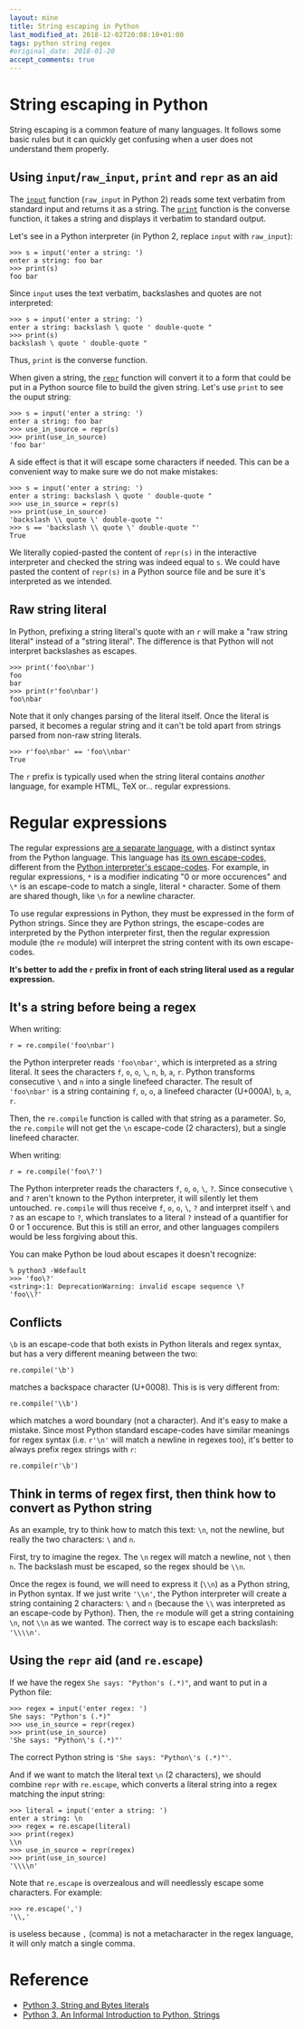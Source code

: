```yaml
---
layout: mine
title: String escaping in Python
last_modified_at: 2018-12-02T20:08:10+01:00
tags: python string regex
#original_date: 2018-01-20
accept_comments: true
---
```


# String escaping in Python

String escaping is a common feature of many languages. It follows some basic rules but it can quickly get confusing when a user does not understand them properly.

## Using `input`/`raw_input`, `print` and `repr` as an aid

The [`input`](https://docs.python.org/3/library/functions.html#input) function (`raw_input` in Python 2) reads some text verbatim from standard input and returns it as a string.
The [`print`](https://docs.python.org/3/library/functions.html#print) function is the converse function, it takes a string and displays it verbatim to standard output.

Let's see in a Python interpreter (in Python 2, replace `input` with `raw_input`):

	>>> s = input('enter a string: ')
	enter a string: foo bar
	>>> print(s)
	foo bar

Since `input` uses the text verbatim, backslashes and quotes are not interpreted:

	>>> s = input('enter a string: ')
	enter a string: backslash \ quote ' double-quote "
	>>> print(s)
	backslash \ quote ' double-quote "

Thus, `print` is the converse function.

When given a string, the [`repr`](https://docs.python.org/3/library/functions.html#repr) function will convert it to a form that could be put in a Python source file to build the given string. Let's use `print` to see the ouput string:

	>>> s = input('enter a string: ')
	enter a string: foo bar
	>>> use_in_source = repr(s)
	>>> print(use_in_source)
	'foo bar'

A side effect is that it will escape some characters if needed. This can be a convenient way to make sure we do not make mistakes:

	>>> s = input('enter a string: ')
	enter a string: backslash \ quote ' double-quote "
	>>> use_in_source = repr(s)
	>>> print(use_in_source)
	'backslash \\ quote \' double-quote "'
	>>> s == 'backslash \\ quote \' double-quote "'
	True

We literally copied-pasted the content of `repr(s)` in the interactive interpreter and checked the string was indeed equal to `s`.
We could have pasted the content of `repr(s)` in a Python source file and be sure it's interpreted as we intended.

## Raw string literal

In Python, prefixing a string literal's quote with an `r` will make a "raw string literal" instead of a "string literal". The difference is that Python will not interpret backslashes as escapes.

	>>> print('foo\nbar')
	foo
	bar
	>>> print(r'foo\nbar')
	foo\nbar

Note that it only changes parsing of the literal itself. Once the literal is parsed, it becomes a regular string and it can't be told apart from strings parsed from non-raw string literals.
 
	>>> r'foo\nbar' == 'foo\\nbar'
	True

The `r` prefix is typically used when the string literal contains _another_ language, for example HTML, TeX or... regular expressions.

# Regular expressions

The regular expressions [are a separate language](https://en.wikipedia.org/wiki/Regular_expression#Formal_language_theory), with a distinct syntax from the Python language.
This language has [its own escape-codes](https://docs.python.org/3/library/re.html#regular-expression-syntax), different from the [Python interpreter's escape-codes](https://docs.python.org/3/reference/lexical_analysis.html#string-and-bytes-literals).
For example, in regular expressions, `*` is a modifier indicating "0 or more occurences" and `\*` is an escape-code to match a single, literal `*` character.
Some of them are shared though, like `\n` for a newline character.

To use regular expressions in Python, they must be expressed in the form of Python strings.
Since they are Python strings, the escape-codes are interpreted by the Python interpreter first, then the regular expression module (the `re` module) will interpret the string content with its own escape-codes.

**It's better to add the `r` prefix in front of each string literal used as a regular expression.**

## It's a string before being a regex

When writing:

	r = re.compile('foo\nbar')

the Python interpreter reads `'foo\nbar'`, which is interpreted as a string literal. It sees the characters `f`, `o`, `o`, `\`, `n`, `b`, `a`, `r`.
Python transforms consecutive `\` and `n` into a single linefeed character.
The result of `'foo\nbar'` is a string containing `f`, `o`, `o`, a linefeed character (U+000A), `b`, `a`, `r`.

Then, the `re.compile` function is called with that string as a parameter. So, the `re.compile` will not get the `\n` escape-code (2 characters), but a single linefeed character.

When writing:

	r = re.compile('foo\?')

The Python interpreter reads the characters `f`, `o`, `o`, `\`, `?`. Since consecutive `\` and `?` aren't known to the Python interpreter, it will silently let them untouched.
`re.compile` will thus receive `f`, `o`, `o`, `\`, `?` and interpret itself `\` and `?` as an escape to `?`, which translates to a literal `?` instead of a quantifier for 0 or 1 occurence.
But this is still an error, and other languages compilers would be less forgiving about this.

You can make Python be loud about escapes it doesn't recognize:

	% python3 -Wdefault
	>>> 'foo\?'
	<string>:1: DeprecationWarning: invalid escape sequence \?
	'foo\\?'

## Conflicts

`\b` is an escape-code that both exists in Python literals and regex syntax, but has a very different meaning between the two:

	re.compile('\b')

matches a backspace character (U+0008). This is is very different from:

	re.compile('\\b')

which matches a word boundary (not a character). And it's easy to make a mistake.
Since most Python standard escape-codes have similar meanings for regex syntax (i.e. `r'\n'` will match a newline in regexes too), it's better to always prefix regex strings with `r`:

	re.compile(r'\b')

## Think in terms of regex first, then think how to convert as Python string

As an example, try to think how to match this text: `\n`, not the newline, but really the two characters: `\` and `n`.

First, try to imagine the regex. The `\n` regex will match a newline, not `\` then `n`. The backslash must be escaped, so the regex should be `\\n`.

Once the regex is found, we will need to express it (`\\n`) as a Python string, in Python syntax.
If we just write `'\\n'`, the Python interpreter will create a string containing 2 characters: `\` and `n` (because the `\\` was interpreted as an escape-code by Python).
Then, the `re` module will get a string containing `\n`, not `\\n` as we wanted. The correct way is to escape each backslash: `'\\\\n'`.

## Using the `repr` aid (and `re.escape`)

If we have the regex `She says: "Python's (.*)"`, and want to put in a Python file:

	>>> regex = input('enter regex: ')
	She says: "Python's (.*)"
	>>> use_in_source = repr(regex)
	>>> print(use_in_source)
	'She says: "Python\'s (.*)"'

The correct Python string is `'She says: "Python\'s (.*)"'`.

And if we want to match the literal text `\n` (2 characters), we should combine `repr` with `re.escape`, which converts a literal string into a regex matching the input string:

	>>> literal = input('enter a string: ')
	enter a string: \n
	>>> regex = re.escape(literal)
	>>> print(regex)
	\\n
	>>> use_in_source = repr(regex)
	>>> print(use_in_source)
	'\\\\n'

Note that `re.escape` is overzealous and will needlessly escape some characters. For example:

	>>> re.escape(',')
	'\\,'

is useless because `,` (comma) is not a metacharacter in the regex language, it will only match a single comma.

# Reference

* [Python 3, String and Bytes literals](https://docs.python.org/3/reference/lexical_analysis.html#string-and-bytes-literals)
* [Python 3, An Informal Introduction to Python, Strings](https://docs.python.org/3/tutorial/introduction.html#strings)
